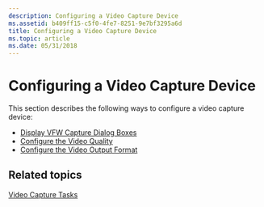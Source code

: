 ```yaml
---
description: Configuring a Video Capture Device
ms.assetid: b409ff15-c5f0-4fe7-8251-9e7bf3295a6d
title: Configuring a Video Capture Device
ms.topic: article
ms.date: 05/31/2018
---
```


# Configuring a Video Capture Device

This section describes the following ways to configure a video capture device:

-   [Display VFW Capture Dialog Boxes](display-vfw-capture-dialog-boxes.md)
-   [Configure the Video Quality](configure-the-video-quality.md)
-   [Configure the Video Output Format](configure-the-video-output-format.md)

## Related topics

<dl> <dt>

[Video Capture Tasks](video-capture-tasks.md)
</dt> </dl>

 

 




